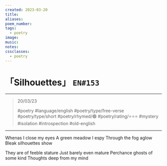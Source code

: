 ```yaml
---
created: 2023-03-20
title:
aliases:
poem_number:
tags:
  - poetry
image:
music:
notes:
cssclasses:
  - poetry
---
```

# 「Silhouettes」 `EN#153`

---

> 20/03/23
> 
> #poetry 
> #language/english 
> #poetry/type/free-verse #poetry/type/short 
> #poetry/rhymed/🟢 
> #poetry/rating/⭐⭐⭐ 
> #mystery #isolation #introspection #old-english 

---

Whenas I close my eyes
A green meadow I espy
Through the fog aglow 
Bleak silhouettes show 

They are of feeble stature
Just barely even mature
Perchance ghosts of some kind
Thoughts deep from my mind